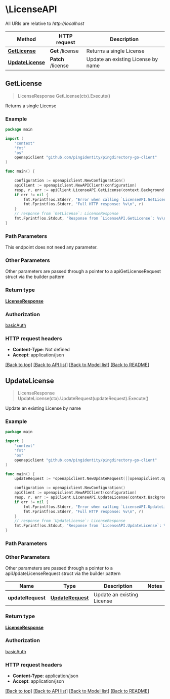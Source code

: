 # \LicenseAPI

All URIs are relative to *http://localhost*

Method | HTTP request | Description
------------- | ------------- | -------------
[**GetLicense**](LicenseAPI.md#GetLicense) | **Get** /license | Returns a single License
[**UpdateLicense**](LicenseAPI.md#UpdateLicense) | **Patch** /license | Update an existing License by name



## GetLicense

> LicenseResponse GetLicense(ctx).Execute()

Returns a single License

### Example

```go
package main

import (
    "context"
    "fmt"
    "os"
    openapiclient "github.com/pingidentity/pingdirectory-go-client"
)

func main() {

    configuration := openapiclient.NewConfiguration()
    apiClient := openapiclient.NewAPIClient(configuration)
    resp, r, err := apiClient.LicenseAPI.GetLicense(context.Background()).Execute()
    if err != nil {
        fmt.Fprintf(os.Stderr, "Error when calling `LicenseAPI.GetLicense``: %v\n", err)
        fmt.Fprintf(os.Stderr, "Full HTTP response: %v\n", r)
    }
    // response from `GetLicense`: LicenseResponse
    fmt.Fprintf(os.Stdout, "Response from `LicenseAPI.GetLicense`: %v\n", resp)
}
```

### Path Parameters

This endpoint does not need any parameter.

### Other Parameters

Other parameters are passed through a pointer to a apiGetLicenseRequest struct via the builder pattern


### Return type

[**LicenseResponse**](LicenseResponse.md)

### Authorization

[basicAuth](../README.md#basicAuth)

### HTTP request headers

- **Content-Type**: Not defined
- **Accept**: application/json

[[Back to top]](#) [[Back to API list]](../README.md#documentation-for-api-endpoints)
[[Back to Model list]](../README.md#documentation-for-models)
[[Back to README]](../README.md)


## UpdateLicense

> LicenseResponse UpdateLicense(ctx).UpdateRequest(updateRequest).Execute()

Update an existing License by name

### Example

```go
package main

import (
    "context"
    "fmt"
    "os"
    openapiclient "github.com/pingidentity/pingdirectory-go-client"
)

func main() {
    updateRequest := *openapiclient.NewUpdateRequest([]openapiclient.Operation{*openapiclient.NewOperation(openapiclient.EnumOperation("add"), "Path_example")}) // UpdateRequest | Update an existing License

    configuration := openapiclient.NewConfiguration()
    apiClient := openapiclient.NewAPIClient(configuration)
    resp, r, err := apiClient.LicenseAPI.UpdateLicense(context.Background()).UpdateRequest(updateRequest).Execute()
    if err != nil {
        fmt.Fprintf(os.Stderr, "Error when calling `LicenseAPI.UpdateLicense``: %v\n", err)
        fmt.Fprintf(os.Stderr, "Full HTTP response: %v\n", r)
    }
    // response from `UpdateLicense`: LicenseResponse
    fmt.Fprintf(os.Stdout, "Response from `LicenseAPI.UpdateLicense`: %v\n", resp)
}
```

### Path Parameters



### Other Parameters

Other parameters are passed through a pointer to a apiUpdateLicenseRequest struct via the builder pattern


Name | Type | Description  | Notes
------------- | ------------- | ------------- | -------------
 **updateRequest** | [**UpdateRequest**](UpdateRequest.md) | Update an existing License | 

### Return type

[**LicenseResponse**](LicenseResponse.md)

### Authorization

[basicAuth](../README.md#basicAuth)

### HTTP request headers

- **Content-Type**: application/json
- **Accept**: application/json

[[Back to top]](#) [[Back to API list]](../README.md#documentation-for-api-endpoints)
[[Back to Model list]](../README.md#documentation-for-models)
[[Back to README]](../README.md)

